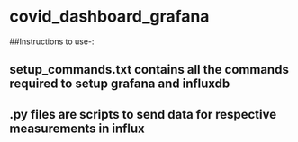 # covid_dashboard_grafana

##Instructions to use-:
## setup_commands.txt contains all the commands required to setup grafana and influxdb
## .py files are scripts to send data for respective measurements in influx
